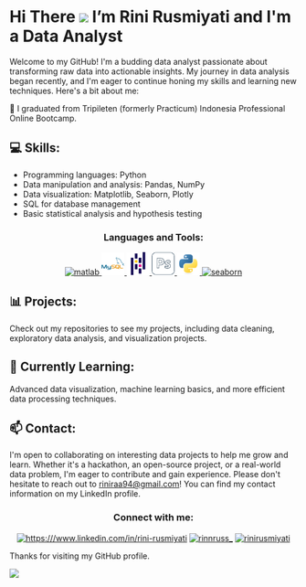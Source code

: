 # Hi There ![](https://user-images.githubusercontent.com/18350557/176309783-0785949b-9127-417c-8b55-ab5a4333674e.gif) I’m Rini Rusmiyati and I'm a Data Analyst

Welcome to my GitHub! I'm a budding data analyst passionate about transforming raw data into actionable insights. My journey in data analysis began recently, and I'm eager to continue honing my skills and learning new techniques. Here's a bit about me:

🌱 I graduated from Tripileten (formerly Practicum) Indonesia Professional Online Bootcamp. 

## 💻 Skills:
* Programming languages: Python
* Data manipulation and analysis: Pandas, NumPy
* Data visualization: Matplotlib, Seaborn, Plotly
* SQL for database management
* Basic statistical analysis and hypothesis testing

<h3 align="center">Languages and Tools:</h3>
<p align="center"> <a href="https://www.mathworks.com/" target="_blank" rel="noreferrer"> <img src="https://upload.wikimedia.org/wikipedia/commons/2/21/Matlab_Logo.png" alt="matlab" width="40" height="40"/> </a> <a href="https://www.mysql.com/" target="_blank" rel="noreferrer"> <img src="https://raw.githubusercontent.com/devicons/devicon/master/icons/mysql/mysql-original-wordmark.svg" alt="mysql" width="40" height="40"/> </a> <a href="https://pandas.pydata.org/" target="_blank" rel="noreferrer"> <img src="https://raw.githubusercontent.com/devicons/devicon/2ae2a900d2f041da66e950e4d48052658d850630/icons/pandas/pandas-original.svg" alt="pandas" width="40" height="40"/> </a> <a href="https://www.photoshop.com/en" target="_blank" rel="noreferrer"> <img src="https://raw.githubusercontent.com/devicons/devicon/master/icons/photoshop/photoshop-line.svg" alt="photoshop" width="40" height="40"/> </a> <a href="https://www.python.org" target="_blank" rel="noreferrer"> <img src="https://raw.githubusercontent.com/devicons/devicon/master/icons/python/python-original.svg" alt="python" width="40" height="40"/> </a> <a href="https://seaborn.pydata.org/" target="_blank" rel="noreferrer"> <img src="https://seaborn.pydata.org/_images/logo-mark-lightbg.svg" alt="seaborn" width="40" height="40"/> </a> </p>


## 📊 Projects:
Check out my repositories to see my projects, including data cleaning, exploratory data analysis, and visualization projects.

## 🌱 Currently Learning:
Advanced data visualization, machine learning basics, and more efficient data processing techniques.

## 📫 Contact: 
I'm open to collaborating on interesting data projects to help me grow and learn. Whether it's a hackathon, an open-source project, or a real-world data problem, I'm eager to contribute and gain experience. Please don't hesitate to reach out to riniraa94@gmail.com! You can find my contact information on my LinkedIn profile.

<h3 align="center">Connect with me:</h3>
<p align="center">
<a href="https:///www.linkedin.com/in/rini-rusmiyati/" target="blank"><img align="center" src="https://raw.githubusercontent.com/rahuldkjain/github-profile-readme-generator/master/src/images/icons/Social/linked-in-alt.svg" alt="https:///www.linkedin.com/in/rini-rusmiyati" height="30" width="40" /></a>
<a href="https://instagram.com/rinnruss_" target="blank"><img align="center" src="https://raw.githubusercontent.com/rahuldkjain/github-profile-readme-generator/master/src/images/icons/Social/instagram.svg" alt="rinnruss_" height="30" width="40" /></a>
<a href="https://discord.gg/rinirusmiyati" target="blank"><img align="center" src="https://raw.githubusercontent.com/rahuldkjain/github-profile-readme-generator/master/src/images/icons/Social/discord.svg" alt="rinirusmiyati" height="30" width="40" /></a>
</p>



Thanks for visiting my GitHub profile.
  
  ![](https://komarev.com/ghpvc/?username=Riniraa08&color=blueviolet&style=for-the-badge&label=visitors)
